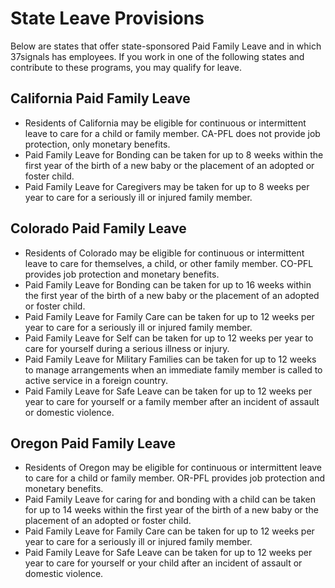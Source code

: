 # State Leave Provisions

Below are states that offer state-sponsored Paid Family Leave and in which 37signals has employees. If you work in one of the following states and contribute to these programs, you may qualify for leave.

## California Paid Family Leave

- Residents of California may be eligible for continuous or intermittent leave to care for a child or family member. CA-PFL does not provide job protection, only monetary benefits.
- Paid Family Leave for Bonding can be taken for up to 8 weeks within the first year of the birth of a new baby or the placement of an adopted or foster child.
- Paid Family Leave for Caregivers may be taken for up to 8 weeks per year to care for a seriously ill or injured family member.

## Colorado Paid Family Leave

- Residents of Colorado may be eligible for continuous or intermittent leave to care for themselves, a child, or other family member. CO-PFL provides job protection and monetary benefits.
- Paid Family Leave for Bonding can be taken for up to 16 weeks within the first year of the birth of a new baby or the placement of an adopted or foster child.
- Paid Family Leave for Family Care can be taken for up to 12 weeks per year to care for a seriously ill or injured family member.
- Paid Family Leave for Self can be taken for up to 12 weeks per year to care for yourself during a serious illness or injury.
- Paid Family Leave for Military Families can be taken for up to 12 weeks to manage arrangements when an immediate family member is called to active service in a foreign country.
- Paid Family Leave for Safe Leave can be taken for up to 12 weeks per year to care for yourself or a family member after an incident of assault or domestic violence.

## Oregon Paid Family Leave

- Residents of Oregon may be eligible for continuous or intermittent leave to care for a child or family member. OR-PFL provides job protection and monetary benefits.
- Paid Family Leave for caring for and bonding with a child can be taken for up to 14 weeks within the first year of the birth of a new baby or the placement of an adopted or foster child.
- Paid Family Leave for Family Care can be taken for up to 12 weeks per year to care for a seriously ill or injured family member.
- Paid Family Leave for Safe Leave can be taken for up to 12 weeks per year to care for yourself or your child after an incident of assault or domestic violence.